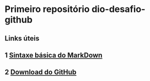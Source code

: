 # Primeiro repositório dio-desafio-github



## Links úteis

## 1 [Sintaxe básica do MarkDown](https://www.markdownguide.org/basic-syntax/)

## 2 [Download do GitHub](https://git-scm.com/downloads)

